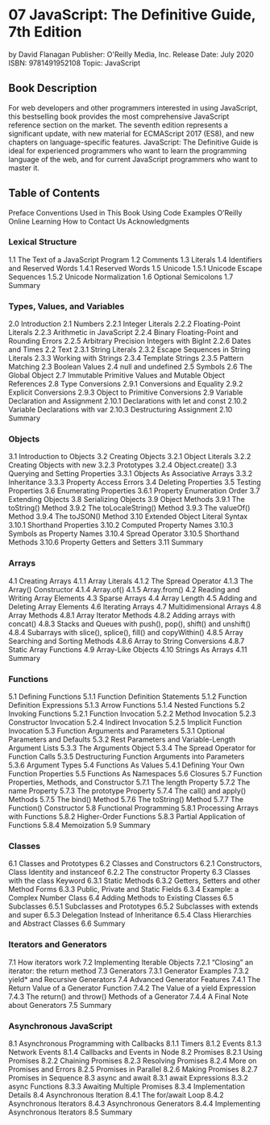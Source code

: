 # 07 JavaScript: The Definitive Guide, 7th Edition
by David Flanagan
Publisher: O'Reilly Media, Inc.
Release Date: July 2020
ISBN: 9781491952108
Topic: JavaScript

## Book Description

For web developers and other programmers interested in using JavaScript, this bestselling book provides the most comprehensive JavaScript reference section on the market. The seventh edition represents a significant update, with new material for ECMAScript 2017 (ES8), and new chapters on language-specific features. JavaScript: The Definitive Guide is ideal for experienced programmers who want to learn the programming language of the web, and for current JavaScript programmers who want to master it.

## Table of Contents

Preface
Conventions Used in This Book
Using Code Examples
O’Reilly Online Learning
How to Contact Us
Acknowledgments

### Lexical Structure

1.1 The Text of a JavaScript Program
1.2 Comments
1.3 Literals
1.4 Identifiers and Reserved Words
1.4.1 Reserved Words
1.5 Unicode
1.5.1 Unicode Escape Sequences
1.5.2 Unicode Normalization
1.6 Optional Semicolons
1.7 Summary

### Types, Values, and Variables

2.0 Introduction
2.1 Numbers
2.2.1 Integer Literals
2.2.2 Floating-Point Literals
2.2.3 Arithmetic in JavaScript
2.2.4 Binary Floating-Point and Rounding Errors
2.2.5 Arbitrary Precision Integers with BigInt
2.2.6 Dates and Times
2.2 Text
2.3.1 String Literals
2.3.2 Escape Sequences in String Literals
2.3.3 Working with Strings
2.3.4 Template Strings
2.3.5 Pattern Matching
2.3 Boolean Values
2.4 null and undefined
2.5 Symbols
2.6 The Global Object
2.7 Immutable Primitive Values and Mutable Object References
2.8 Type Conversions
2.9.1 Conversions and Equality
2.9.2 Explicit Conversions
2.9.3 Object to Primitive Conversions
2.9 Variable Declaration and Assignment
2.10.1 Declarations with let and const
2.10.2 Variable Declarations with var
2.10.3 Destructuring Assignment
2.10 Summary

### Objects

3.1 Introduction to Objects
3.2 Creating Objects
3.2.1 Object Literals
3.2.2 Creating Objects with new
3.2.3 Prototypes
3.2.4 Object.create()
3.3 Querying and Setting Properties
3.3.1 Objects As Associative Arrays
3.3.2 Inheritance
3.3.3 Property Access Errors
3.4 Deleting Properties
3.5 Testing Properties
3.6 Enumerating Properties
3.6.1 Property Enumeration Order
3.7 Extending Objects
3.8 Serializing Objects
3.9 Object Methods
3.9.1 The toString() Method
3.9.2 The toLocaleString() Method
3.9.3 The valueOf() Method
3.9.4 The toJSON() Method
3.10 Extended Object Literal Syntax
3.10.1 Shorthand Properties
3.10.2 Computed Property Names
3.10.3 Symbols as Property Names
3.10.4 Spread Operator
3.10.5 Shorthand Methods
3.10.6 Property Getters and Setters
3.11 Summary

### Arrays

4.1 Creating Arrays
4.1.1 Array Literals
4.1.2 The Spread Operator
4.1.3 The Array() Constructor
4.1.4 Array.of()
4.1.5 Array.from()
4.2 Reading and Writing Array Elements
4.3 Sparse Arrays
4.4 Array Length
4.5 Adding and Deleting Array Elements
4.6 Iterating Arrays
4.7 Multidimensional Arrays
4.8 Array Methods
4.8.1 Array Iterator Methods
4.8.2 Adding arrays with concat()
4.8.3 Stacks and Queues with push(), pop(), shift() and unshift()
4.8.4 Subarrays with slice(), splice(), fill() and copyWithin()
4.8.5 Array Searching and Sorting Methods
4.8.6 Array to String Conversions
4.8.7 Static Array Functions
4.9 Array-Like Objects
4.10 Strings As Arrays
4.11 Summary

### Functions

5.1 Defining Functions
5.1.1 Function Definition Statements
5.1.2 Function Definition Expressions
5.1.3 Arrow Functions
5.1.4 Nested Functions
5.2 Invoking Functions
5.2.1 Function Invocation
5.2.2 Method Invocation
5.2.3 Constructor Invocation
5.2.4 Indirect Invocation
5.2.5 Implicit Function Invocation
5.3 Function Arguments and Parameters
5.3.1 Optional Parameters and Defaults
5.3.2 Rest Parameters and Variable-Length Argument Lists
5.3.3 The Arguments Object
5.3.4 The Spread Operator for Function Calls
5.3.5 Destructuring Function Arguments into Parameters
5.3.6 Argument Types
5.4 Functions As Values
5.4.1 Defining Your Own Function Properties
5.5 Functions As Namespaces
5.6 Closures
5.7 Function Properties, Methods, and Constructor
5.7.1 The length Property
5.7.2 The name Property
5.7.3 The prototype Property
5.7.4 The call() and apply() Methods
5.7.5 The bind() Method
5.7.6 The toString() Method
5.7.7 The Function() Constructor
5.8 Functional Programming
5.8.1 Processing Arrays with Functions
5.8.2 Higher-Order Functions
5.8.3 Partial Application of Functions
5.8.4 Memoization
5.9 Summary

### Classes

6.1 Classes and Prototypes
6.2 Classes and Constructors
6.2.1 Constructors, Class Identity and instanceof
6.2.2 The constructor Property
6.3 Classes with the class Keyword
6.3.1 Static Methods
6.3.2 Getters, Setters and other Method Forms
6.3.3 Public, Private and Static Fields
6.3.4 Example: a Complex Number Class
6.4 Adding Methods to Existing Classes
6.5 Subclasses
6.5.1 Subclasses and Prototypes
6.5.2 Subclasses with extends and super
6.5.3 Delegation Instead of Inheritance
6.5.4 Class Hierarchies and Abstract Classes
6.6 Summary

### Iterators and Generators

7.1 How iterators work
7.2 Implementing Iterable Objects
7.2.1 “Closing” an iterator: the return method
7.3 Generators
7.3.1 Generator Examples
7.3.2 yield* and Recursive Generators
7.4 Advanced Generator Features
7.4.1 The Return Value of a Generator Function
7.4.2 The Value of a yield Expression
7.4.3 The return() and throw() Methods of a Generator
7.4.4 A Final Note about Generators
7.5 Summary

### Asynchronous JavaScript

8.1 Asynchronous Programming with Callbacks
8.1.1 Timers
8.1.2 Events
8.1.3 Network Events
8.1.4 Callbacks and Events in Node
8.2 Promises
8.2.1 Using Promises
8.2.2 Chaining Promises
8.2.3 Resolving Promises
8.2.4 More on Promises and Errors
8.2.5 Promises in Parallel
8.2.6 Making Promises
8.2.7 Promises in Sequence
8.3 async and await
8.3.1 await Expressions
8.3.2 async Functions
8.3.3 Awaiting Multiple Promises
8.3.4 Implementation Details
8.4 Asynchronous Iteration
8.4.1 The for/await Loop
8.4.2 Asynchronous Iterators
8.4.3 Asynchronous Generators
8.4.4 Implementing Asynchronous Iterators
8.5 Summary
